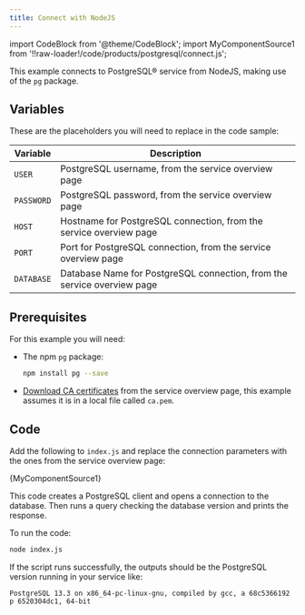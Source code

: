 ```yaml
---
title: Connect with NodeJS
---
```


import CodeBlock from '@theme/CodeBlock';
import MyComponentSource1 from '!!raw-loader!/code/products/postgresql/connect.js';

This example connects to PostgreSQL® service from NodeJS, making use of the `pg` package.

## Variables

These are the placeholders you will need to replace in the code sample:

| Variable   | Description                                                             |
| ---------- | ----------------------------------------------------------------------- |
| `USER`     | PostgreSQL username, from the service overview page                     |
| `PASSWORD` | PostgreSQL password, from the service overview page                     |
| `HOST`     | Hostname for PostgreSQL connection, from the service overview page      |
| `PORT`     | Port for PostgreSQL connection, from the service overview page          |
| `DATABASE` | Database Name for PostgreSQL connection, from the service overview page |

## Prerequisites

For this example you will need:

-   The npm `pg` package:

    ```bash
    npm install pg --save
    ```

-   [Download CA certificates](/docs/platform/concepts/tls-ssl-certificates#download-ca-certificates) from the service overview page, this example assumes it
    is in a local file called `ca.pem`.

## Code

Add the following to `index.js` and replace the connection parameters
with the ones from the service overview page:

<CodeBlock language='javascript'>{MyComponentSource1}</CodeBlock>

This code creates a PostgreSQL client and opens a connection to the
database. Then runs a query checking the database version and prints the
response.

To run the code:

```bash
node index.js
```

If the script runs successfully, the outputs should be the PostgreSQL
version running in your service like:

```text
PostgreSQL 13.3 on x86_64-pc-linux-gnu, compiled by gcc, a 68c5366192 p 6520304dc1, 64-bit
```
